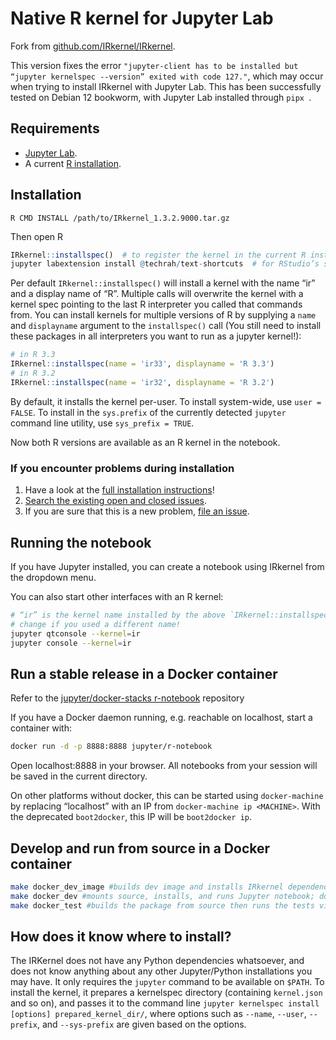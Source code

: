# Native R kernel for Jupyter Lab

Fork from [github.com/IRkernel/IRkernel](https://github.com/IRkernel/IRkernel). 

This version fixes the error ```"jupyter-client has to be installed but “jupyter kernelspec --version” exited with code 127."```, which may occur when trying to install IRkernel with Jupyter Lab. This has been successfully tested on Debian 12 bookworm, with Jupyter Lab installed through ```pipx ```.

## Requirements

* [Jupyter Lab](https://jupyter.org).
* A current [R installation](https://www.R-project.org).

## Installation

```console
R CMD INSTALL /path/to/IRkernel_1.3.2.9000.tar.gz
```
Then open R

```R
IRkernel::installspec()  # to register the kernel in the current R installation
jupyter labextension install @techrah/text-shortcuts  # for RStudio’s shortcuts
```

Per default `IRkernel::installspec()` will install a kernel with the name “ir” and a
display name of “R”. Multiple calls will overwrite the kernel with a kernel spec pointing to the last
R interpreter you called that commands from. You can install kernels for multiple versions of R
by supplying a `name` and `displayname` argument to the `installspec()` call (You still need to
install these packages in all interpreters you want to run as a jupyter kernel!):

```r
# in R 3.3
IRkernel::installspec(name = 'ir33', displayname = 'R 3.3')
# in R 3.2
IRkernel::installspec(name = 'ir32', displayname = 'R 3.2')
```

By default, it installs the kernel per-user.  To install system-wide,
use `user = FALSE`.  To install in the `sys.prefix` of the currently
detected `jupyter` command line utility, use `sys_prefix = TRUE`.

Now both R versions are available as an R kernel in the notebook.

### If you encounter problems during installation

1. Have a look at the [full installation instructions](https://irkernel.github.io/installation/)!
2. [Search the existing open and closed issues](https://github.com/IRkernel/IRkernel/issues?utf8=%E2%9C%93&q=is%3Aissue).
3. If you are sure that this is a new problem, [file an issue](https://github.com/IRkernel/IRkernel/issues/new).

## Running the notebook

If you have Jupyter installed, you can create a notebook using IRkernel from the dropdown menu.

You can also start other interfaces with an R kernel:

```bash
# “ir” is the kernel name installed by the above `IRkernel::installspec()`
# change if you used a different name!
jupyter qtconsole --kernel=ir
jupyter console --kernel=ir
```

## Run a stable release in a Docker container

Refer to the [jupyter/docker-stacks r-notebook](https://github.com/jupyter/docker-stacks/tree/master/r-notebook) repository

If you have a Docker daemon running, e.g. reachable on localhost, start a container with:

```bash
docker run -d -p 8888:8888 jupyter/r-notebook
```

Open localhost:8888 in your browser. All notebooks from your session will be saved in the current directory.

On other platforms without docker, this can be started using `docker-machine` by replacing “localhost” with an IP from `docker-machine ip <MACHINE>`. With the deprecated `boot2docker`, this IP will be `boot2docker ip`.

## Develop and run from source in a Docker container

```bash
make docker_dev_image #builds dev image and installs IRkernel dependencies from github
make docker_dev #mounts source, installs, and runs Jupyter notebook; docker_dev_image is a prerequisite
make docker_test #builds the package from source then runs the tests via R CMD check; docker_dev_image is a prerequisite
```

## How does it know where to install?

The IRKernel does not have any Python dependencies whatsoever, and
does not know anything about any other Jupyter/Python installations
you may have.  It only requires the `jupyter` command to be available
on `$PATH`.  To install the kernel, it prepares a kernelspec directory
(containing `kernel.json` and so on), and passes it to the command
line `jupyter kernelspec install [options] prepared_kernel_dir/`,
where options such as `--name`, `--user`, `--prefix`, and
`--sys-prefix` are given based on the options.
